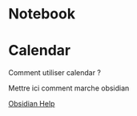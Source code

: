 # Notebook



# Calendar 

Comment utiliser calendar ?


Mettre ici comment marche obsidian

[Obsidian Help](https://help.obsidian.md/)

